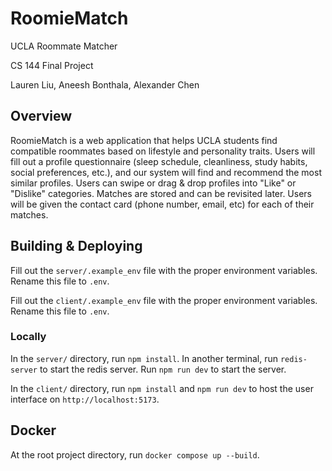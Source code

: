 # RoomieMatch
UCLA Roommate Matcher

CS 144 Final Project

Lauren Liu, Aneesh Bonthala, Alexander Chen

## Overview
RoomieMatch is a web application that helps UCLA students find compatible roommates based on lifestyle and personality traits. Users will fill out a profile questionnaire (sleep schedule, cleanliness, study habits, social preferences, etc.), and our system will find and recommend the most similar profiles. Users can swipe or drag & drop profiles into "Like" or "Dislike" categories. Matches are stored and can be revisited later. Users will be given the contact card (phone number, email, etc) for each of their matches.

## Building & Deploying

Fill out the `server/.example_env` file with the proper environment variables. Rename this file to `.env`.

Fill out the `client/.example_env` file with the proper environment variables. Rename this file to `.env`.

### Locally

In the `server/` directory, run `npm install`. In another terminal, run `redis-server` to start the redis server. Run `npm run dev` to start the server.

In the `client/` directory, run `npm install` and `npm run dev` to host the user interface on `http://localhost:5173`.

## Docker

At the root project directory, run `docker compose up --build`.